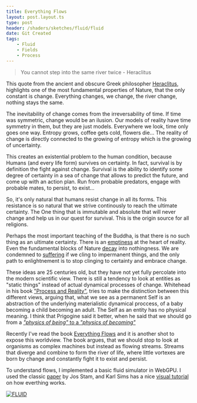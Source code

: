 ```yaml
---
title: Everything Flows
layout: post.layout.ts
type: post
header: /shaders/sketches/fluid/fluid
date: Git Created
tags:
    - Fluid
    - Fields
    - Process
---
```


> You cannot step into the same river twice - Heraclitus

This quote from the ancient and obscure Greek philosopher [Heraclitus](https://en.wikipedia.org/wiki/Heraclitus), highlights one of the most fundamental properties of Nature, that the only constant is change. Everything changes, we change, the river change, nothing stays the same. 

The inevitability of change comes from the irreversability of time. If time was symmetric, change would be an ilusion. Our models of reality have time symmetry in them, but they are just models. Everywhere we look, time only goes one way. Entropy grows, coffee gets cold, flowers die... The reality of change is directly connected to the growing of entropy which is the growing of uncertainty.

This creates an existential problem to the human condition, because Humans (and every life form) survives on certainty. In fact, survival is by definition the fight against change. Survival is the ability to identify some degree of certainty in a sea of change that allows to predict the future, and come up with an action plan. Run from probable predators, engage with probable mates, to persist, to exist...

So, it's only natural that humans resist change in all its forms. This resistance is so natural that we strive continously to reach the ultimate certainty. The One thing that is immutable and absolute that will never change and help us in our quest for survival. This is the origin source for all religions.

Perhaps the most important teaching of the Buddha, is that there is no such thing as an ultimate certainty. There is an [emptiness](https://en.wikipedia.org/wiki/Anatt%C4%81) at the heart of reality. Even the fundamental blocks of Nature [decay](https://en.wikipedia.org/wiki/Proton_decay) into nothingness. We are condemned to [suffering](https://en.wikipedia.org/wiki/Three_marks_of_existence) if we cling to impermanent things, and the only path to enlightnement is to stop clinging to certainty and embrace change.

These ideas are 25 centuries old, but they have not yet fully percolate into the modern scientific view. There is still a tendency to look at entities as "static things" instead of actual dynamical processes of change. Whitehead in his book ["Process and Reality"](https://en.wikipedia.org/wiki/Process_and_Reality), tries to make the distinction between this different views, arguing that, what we see as a permanent Self is an abstraction of the underlying materialistic dynamical proccess, of a baby becoming a child becoming an adult. The Self as an entity has no physical meaning. I think that Prigogine said it better, when he said that we should go from a [*"physics of being"* to a *"physics of becoming"*](https://en.wikipedia.org/wiki/Process_philosophy)

Recently I've read the book [Everything Flows](https://www.amazon.com/Everything-Flows-Towards-Processual-Philosophy/dp/0198779631) and it is another shot to expose this worldview. The book argues, that we should stop to look at organisms as complex machines but instead as flowing streams. Streams that diverge and combine to form the river of life, where little vortexes are born by change and constantly fight it to exist and persist.

To understand flows, I implemented a basic fluid simulator in WebGPU. I used the classic [paper](http://graphics.cs.cmu.edu/nsp/course/15-464/Fall09/papers/StamFluidforGames.pdf) by Jos Stam, and Karl Sims has a nice [visual tutorial](https://www.karlsims.com/fluid-flow.html) on how everthing works.

[![FLUID](/shaders/sketches/fluid/fluid-big.webp)](/sketches/fluid/)